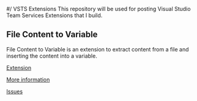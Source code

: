#/ VSTS Extensions
This repository will be used for posting Visual Studio Team Services Extensions that I build.

## File Content to Variable
File Content to Variable is an extension to extract content from a file and inserting the content into a variable.

[Extension](extensions/filecontenttovariable)

[More information](wiki)

[Issues](/issues)
